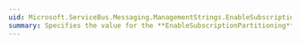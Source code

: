 ```yaml
---
uid: Microsoft.ServiceBus.Messaging.ManagementStrings.EnableSubscriptionPartitioning
summary: Specifies the value for the **EnableSubscriptionPartitioning** string. **Note:** This field is currently unsupported and will be deprecated.
---
```


